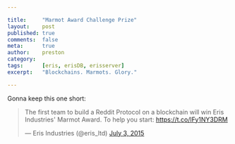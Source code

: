 ```yaml
---

title:     "Marmot Award Challenge Prize"
layout:    post
published: true
comments:  false
meta:      true
author:    preston
category:
tags:      [eris, erisDB, erisserver]
excerpt:   "Blockchains. Marmots. Glory."

---
```


Gonna keep this one short: 

<blockquote class="twitter-tweet" lang="en"><p lang="en" dir="ltr">The first team to build a Reddit Protocol on a blockchain will win Eris Industries&#39; Marmot Award. To help you start: <a href="https://t.co/lFy1NY3DRM">https://t.co/lFy1NY3DRM</a></p>&mdash; Eris Industries (@eris_ltd) <a href="https://twitter.com/eris_ltd/status/617013477866106880">July 3, 2015</a></blockquote>
<script async src="//platform.twitter.com/widgets.js" charset="utf-8"></script>